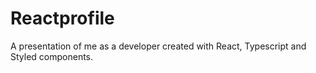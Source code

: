 # Reactprofile

A presentation of me as a developer created with React, Typescript and Styled components.
